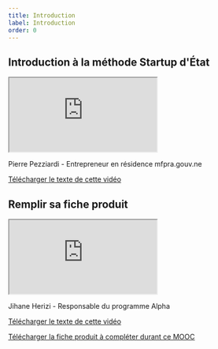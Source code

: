 ```yaml
---
title: Introduction
label: Introduction
order: 0
---
```


## Introduction à la méthode Startup d'État

<div class="video-iframe-center">
  <div class="video-iframe-container">
    <iframe src="https://www.dailymotion.com/embed/video/x6xkiia" allowfullscreen></iframe>
  </div>
  <p>Pierre Pezziardi - Entrepreneur en résidence mfpra.gouv.ne</p>
  <p><a href="/content/docs/mooc/2-introduction-methode-startup-etat.pdf" target="\_blank">Télécharger le texte de cette vidéo</a></p>
</div>

## Remplir sa fiche produit

<div class="video-iframe-center">
  <div class="video-iframe-container">
    <iframe src="https://www.dailymotion.com/embed/video/x6xkifc" allowfullscreen></iframe>
  </div>
  <p>Jihane Herizi - Responsable du programme Alpha</p>
  <p><a href="/content/docs/mooc/3-fiche-produit.pdf" target="\_blank">Télécharger le texte de cette vidéo</a></p>
  <p><a href="/content/docs/mooc/FicheProduitMooc.odt" target="\_blank">Télécharger la fiche produit à compléter durant ce MOOC</a></p>
</div>
